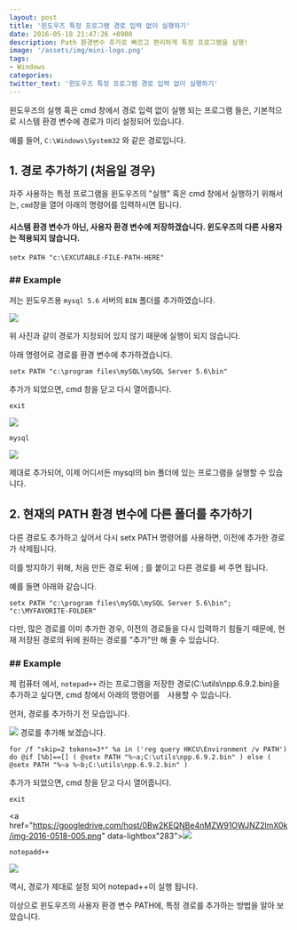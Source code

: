 ```yaml
---
layout: post
title: '윈도우즈 특정 프로그램 경로 입력 없이 실행하기'
date: 2016-05-18 21:47:26 +0900
description: Path 환경변수 추가로 빠르고 편리하게 특정 프로그램을 실행!
image: '/assets/img/mini-logo.png'
tags:
- Windows
categories:
twitter_text: '윈도우즈 특정 프로그램 경로 입력 없이 실행하기'
---
```


윈도우즈의 실행 혹은 cmd 창에서 경로 입력 없이 실행 되는 프로그램 들은, 기본적으로 시스템 환경 변수에 경로가 미리 설정되어 있습니다.

예를 들어, `C:\Windows\System32` 와 같은 경로입니다.

## 1. 경로 추가하기 (처음일 경우)

자주 사용하는 특정 프로그램을 윈도우즈의 "실행" 혹은 cmd 창에서 실행하기 위해서는, `cmd`창을 열어 아래의 명령어를 입력하시면 됩니다.

#### 시스템 환경 변수가 아닌, 사용자 환경 변수에 저장하겠습니다. 윈도우즈의 다른 사용자는 적용되지 않습니다.

```
setx PATH "c:\EXCUTABLE-FILE-PATH-HERE"
```

### ## Example ##

저는 윈도우즈용 `mysql 5.6` 서버의 `BIN` 폴더를 추가하였습니다.

<a href="https://googledrive.com/host/0Bw2KEQNBe4nMZW91OWJNZ2lmX0k/img-2016-0518-001.png" data-lightbox="283"><img class="alignnone" src="https://googledrive.com/host/0Bw2KEQNBe4nMZW91OWJNZ2lmX0k/img-2016-0518-001.png"></a>

위 사진과 같이 경로가 지정되어 있지 않기 때문에 실행이 되지 않습니다.

아래 명령어로 경로를 환경 변수에 추가하겠습니다.

```
setx PATH "c:\program files\mySQL\mySQL Server 5.6\bin"
```

추가가 되었으면, cmd 창을 닫고 다시 열어줍니다.

```
exit
```
<a href="https://googledrive.com/host/0Bw2KEQNBe4nMZW91OWJNZ2lmX0k/img-2016-0518-002.png" data-lightbox="283"><img class="alignnone" src="https://googledrive.com/host/0Bw2KEQNBe4nMZW91OWJNZ2lmX0k/img-2016-0518-002.png"></a>

```
mysql
```

<a href="https://googledrive.com/host/0Bw2KEQNBe4nMZW91OWJNZ2lmX0k/img-2016-0518-003.png" data-lightbox="283"><img class="alignnone" src="https://googledrive.com/host/0Bw2KEQNBe4nMZW91OWJNZ2lmX0k/img-2016-0518-003.png"></a>

제대로 추가되어, 이제 어디서든 mysql의 bin 폴더에 있는 프로그램을 실행할 수 있습니다.

## 2. 현재의 PATH 환경 변수에 다른 폴더를 추가하기

다른 경로도 추가하고 싶어서 다시 setx PATH 명령어를 사용하면, 이전에 추가한 경로가 삭제됩니다.

이를 방지하기 위해, 처음 만든 경로 뒤에 ; 를 붙이고 다른 경로를 써 주면 됩니다.

예를 들면 아래와 같습니다.

```
setx PATH "c:\program files\mySQL\mySQL Server 5.6\bin"; "c:\MYFAVORITE-FOLDER"
```

다만, 많은 경로를 이미 추가한 경우, 이전의 경로들을 다시 입력하기 힘들기 때문에, 현재 저장된 경로의 뒤에 원하는 경로를 "추가"만 해 줄 수 있습니다.

### ## Example ##

제 컴퓨터 에서, `notepad++` 라는 프로그램을 저장한 경로(C:\utils\npp.6.9.2.bin)을 추가하고 싶다면, cmd 창에서 아래의 명령어를　사용할 수 있습니다.

먼저, 경로를 추가하기 전 모습입니다.

<a href="https://googledrive.com/host/0Bw2KEQNBe4nMZW91OWJNZ2lmX0k/img-2016-0518-004.png" data-lightbox="283"><img src="https://googledrive.com/host/0Bw2KEQNBe4nMZW91OWJNZ2lmX0k/img-2016-0518-004.png"></a>
경로를 추가해 보겠습니다.

```
for /f "skip=2 tokens=3*" %a in ('reg query HKCU\Environment /v PATH') do @if [%b]==[] ( @setx PATH "%~a;C:\utils\npp.6.9.2.bin" ) else ( @setx PATH "%~a %~b;C:\utils\npp.6.9.2.bin" )
```

추가가 되었으면, cmd 창을 닫고 다시 열어줍니다.

```
exit
```

<a href="https://googledrive.com/host/0Bw2KEQNBe4nMZW91OWJNZ2lmX0k/img-2016-0518-005.png" data-lightbox"283"><img src="https://googledrive.com/host/0Bw2KEQNBe4nMZW91OWJNZ2lmX0k/img-2016-0518-005.png">

```
notepadd++
```

<a href="https://googledrive.com/host/0Bw2KEQNBe4nMZW91OWJNZ2lmX0k/img-2016-0518-006.png" data-lightbox="283"><img src="https://googledrive.com/host/0Bw2KEQNBe4nMZW91OWJNZ2lmX0k/img-2016-0518-006.png"></a>

역시, 경로가 제대로 설정 되어 notepad++이 실행 됩니다.

이상으로 윈도우즈의 사용자 환경 변수 PATH에, 특정 경로를 추가하는 방법을 알아 보았습니다.
